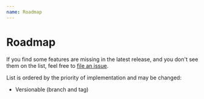 ```yaml
---
name: Roadmap
---
```


# Roadmap

If you find some features are missing in the latest release, and you don't see them on the list, feel free to [file an issue](https://github.com/sociozat/sociozat/issues).

List is ordered by the priority of implementation and may be changed:

- Versionable (branch and tag)